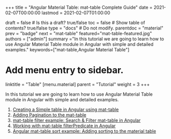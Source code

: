 +++
title = "Angular Material Table: mat-table Complete Guide"
date = 2021-02-07T00:00:00
lastmod = 2021-02-07T01:00:00

draft = false  # Is this a draft? true/false
toc = false  # Show table of contents? true/false
type = "docs"  # Do not modify.
parentdoc = "material"
prev = "badge"
next = "mat-table"
featured="mat-table-featured.jpg"
authors = ["admin"]
summary ="In this tutorial we are going to learn how to use Angular Material Table module in Angular with simple and detailed examples."
keywords=["mat-table,Angular Material Table"]


# Add menu entry to sidebar.
linktitle = "Table"
[menu.material]
  parent = "Tutorial"
  weight = 3
+++

In this tutorial we are going to learn how to use Angular Material Table module in Angular with simple and detailed examples.

1. [Creating a Simple table in Angular using mat-table](https://www.angularjswiki.com/material/mat-table/)
2. [Adding Pagination to the mat-table](https://www.angularjswiki.com/material/mat-table-pagination/)
3. [mat-table filter example: Search & Filter mat-table in Angular](https://www.angularjswiki.com/material/mat-table-filter/)
4. [Working with mat-table filterPredicate in Angular](https://www.angularjswiki.com/material/mat-table-filterpredicate/)
5. [Angular mat-table sort example: Adding sorting to the material table](https://www.angularjswiki.com/material/mat-table-sort/)


